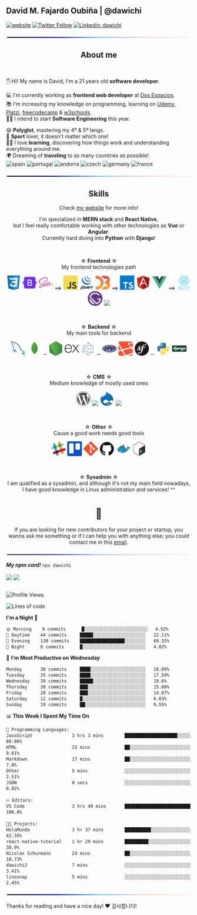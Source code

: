 <!--
### ┌────────────────────────────────────────────────────────────
### │	                         INTRO
### └────────────────────────────────────────────────────────────
-->
## David M. Fajardo Oubiña | @dawichi
[![website](https://img.shields.io/badge/Website-46a2f1.svg?&logo=Google-Chrome&logoColor=white&color=blueviolet&link=https://dawichi.dev)](https://dawichi.dev)
[![Twitter Follow](https://img.shields.io/twitter/follow/dawichi_?label=Follow)](https://twitter.com/dawichi_)
[![Linkedin: dawichi](https://img.shields.io/badge/-dawichi-blue?logo=Linkedin&logoColor=white&link=https://www.linkedin.com/in/dawichi/)](https://www.linkedin.com/in/dawichi/)

![----------------------------------------------------](https://github.com/Dawichi/Dawichi/blob/master/.github/hr-colored.png)



<!--
### ┌────────────────────────────────────────────────────────────
### │	                         ABOUT ME
### └────────────────────────────────────────────────────────────
-->
<h2 align='center'>About me</h2>
<br />

🖐Hi! My name is David, I'm a 21 years old **software developer**.
 
💻 I'm currently working as **frontend web developer** at [Dos Espacios][1].  
📚 I'm increasing my knowledge on programming, learning on [Udemy][2], [Platzi][3], [freecodecamp][4] & [w3schools][5].  
👨‍💻 I intend to start **Software Engineering** this year.

😄 <span title="Spanish, Galician, English">**Polyglot**</span>, mastering my <span title="German">4º</span> & <span title="Korean">5º</span> langs.  
🏀 **Sport** lover, it doesn't matter which one!  
👨‍🔬 I love **learning**, discovering how things work and understanding everything around me.  
🌍 Dreaming of **traveling** to as many countries as possible!  
<img alt="spain" src="https://emojipedia-us.s3.dualstack.us-west-1.amazonaws.com/thumbs/120/apple/237/flag-for-spain_1f1ea-1f1f8.png" width="30" />
<img alt="portugal" src="https://emojipedia-us.s3.dualstack.us-west-1.amazonaws.com/thumbs/120/apple/237/flag-for-portugal_1f1f5-1f1f9.png" width="30" />
<img alt="andorra" src="https://emojipedia-us.s3.dualstack.us-west-1.amazonaws.com/thumbs/120/apple/237/flag-for-andorra_1f1e6-1f1e9.png" width="30" />
<img alt="czech" src="https://emojipedia-us.s3.dualstack.us-west-1.amazonaws.com/thumbs/120/apple/237/flag-for-czech-republic_1f1e8-1f1ff.png" width="30" />
<img alt="germany" src="https://emojipedia-us.s3.dualstack.us-west-1.amazonaws.com/thumbs/120/apple/237/flag-for-germany_1f1e9-1f1ea.png" width="30" />
<img alt="france" src="https://emojipedia-us.s3.dualstack.us-west-1.amazonaws.com/thumbs/120/apple/237/flag-for-france_1f1eb-1f1f7.png" width="30" />

![----------------------------------------------------](https://github.com/Dawichi/Dawichi/blob/master/.github/hr-colored.png)



<!--
### ┌────────────────────────────────────────────────────────────
### │	                         SKILLSET
### └────────────────────────────────────────────────────────────
-->
<h2 align='center'>Skills</h2>
<p align='center'>
    Check  <a href='https://dawichi.dev'>my website</a> for more info!
</p>
<p align='center'>
    I'm specialized in <b>MERN stack</b> and <b>React Native</b>, <br/>
    but I feel really comfortable working with other technologies as <b>Vue</b> or<b> Angular</b>.<br/>
    Currently hard diving into <b>Python</b> with <b>Django</b>!
</p>


<br>
<p align='center'>
 &star; <b>Frontend</b> &star; <br/>
    My frontend technologies path 
</p>
<p align='center'>
    <img width="40" src="https://raw.githubusercontent.com/devicons/devicon/master/icons/css3/css3-original.svg"  />
    <img width="40" src="https://raw.githubusercontent.com/devicons/devicon/master/icons/bootstrap/bootstrap-plain.svg"  />
    <img width="40" src="https://raw.githubusercontent.com/devicons/devicon/master/icons/sass/sass-original.svg" />
    &xrArr;
    <img width="40" src="https://raw.githubusercontent.com/devicons/devicon/master/icons/javascript/javascript-original.svg"/>
    <img width="40" src="https://raw.githubusercontent.com/devicons/devicon/master/icons/jquery/jquery-original-wordmark.svg" />
    <img width="40" src="https://raw.githubusercontent.com/devicons/devicon/master/icons/d3js/d3js-original.svg"/>
    &xrArr;
    <img width="40" src="https://raw.githubusercontent.com/devicons/devicon/master/icons/typescript/typescript-original.svg"  />
    <img width="40" src="https://raw.githubusercontent.com/devicons/devicon/master/icons/angularjs/angularjs-original.svg" />
    <img width="40" src="https://raw.githubusercontent.com/devicons/devicon/master/icons/vuejs/vuejs-original.svg" />
    &xrArr;
    <img width="40" src="https://raw.githubusercontent.com/devicons/devicon/master/icons/react/react-original-wordmark.svg" />
    <img width="40" src="https://raw.githubusercontent.com/devicons/devicon/master/icons/gatsby/gatsby-original.svg" />
    <img width="40" src="https://img.icons8.com/color/2x/graphql.png" />
</p>


<br>
<p align='center'>
    &star; <b>Backend</b> &star; <br/>
    My main tools for backend
</p>
<p align='center'>
    <img width="40" src="https://raw.githubusercontent.com/devicons/devicon/master/icons/mysql/mysql-original.svg" />
    <img width="40" src="https://raw.githubusercontent.com/devicons/devicon/master/icons/mongodb/mongodb-original.svg" />
    &boxh;
    <img width="40" src="https://raw.githubusercontent.com/devicons/devicon/master/icons/nodejs/nodejs-original.svg" />
    <img width="40" src="https://raw.githubusercontent.com/devicons/devicon/master/icons/express/express-original.svg"  />
    <img width="40" src="https://raw.githubusercontent.com/devicons/devicon/master/icons/electron/electron-original.svg"  />
    &boxh;
    <img width="40" src="https://raw.githubusercontent.com/devicons/devicon/master/icons/php/php-original.svg" />
    <img width="40" src="https://raw.githubusercontent.com/devicons/devicon/master/icons/laravel/laravel-plain.svg" />
    <img width="40" src="https://raw.githubusercontent.com/devicons/devicon/master/icons/symfony/symfony-original.svg" />
    &boxh;
    <img width="40" src="https://raw.githubusercontent.com/devicons/devicon/master/icons/python/python-original.svg" />
    <img width="40" src="https://raw.githubusercontent.com/devicons/devicon/master/icons/django/django-original.svg" />
</p>


<br>
<p align='center'>
    &star; <b>CMS</b> &star; <br/>
    Medium knowledge of mostly used ones
</p>
<p align='center'>
    <img width="40" src="https://raw.githubusercontent.com/devicons/devicon/master/icons/wordpress/wordpress-plain.svg" />
    <img width="40" src="https://avatars.githubusercontent.com/u/19872173?s=200&v=4" />
    <img width="40" src="https://raw.githubusercontent.com/devicons/devicon/master/icons/drupal/drupal-original.svg" />
    <img width="40" src="https://www.flaticon.es/svg/static/icons/svg/825/825533.svg" />
</p>


<br>
<p align='center'>
    &star; <b>Other</b> &star; <br/>
    Cause a good work needs good tools
</p>
<p align='center'>
    <img width="40" src="https://raw.githubusercontent.com/devicons/devicon/master/icons/slack/slack-original.svg" />
    <img width="40" src="https://raw.githubusercontent.com/devicons/devicon/master/icons/trello/trello-plain.svg" />
    <img width="40" src="https://raw.githubusercontent.com/devicons/devicon/master/icons/git/git-original.svg" />
    <img width="40" src="https://raw.githubusercontent.com/devicons/devicon/master/icons/github/github-original.svg" />
    <img width="40" src="https://raw.githubusercontent.com/devicons/devicon/master/icons/docker/docker-original.svg" />
    <img width="40" src="https://raw.githubusercontent.com/devicons/devicon/master/icons/bash/bash-original.svg" />
</p>


<br>
<p align='center'>
    &star; <b>Sysadmin</b> &star; <br/>
    I am qualified as a sysadmin, and although it's not my main field nowadays,<br/>
    I have good knowledge in Linux administration and services! ^^
</p>



<!--
### ┌────────────────────────────────────────────────────────────
### │	                         CONTACT
### └────────────────────────────────────────────────────────────
-->
<h1 align='center'>📧</h1>
<p align='center'>
    If you are looking for new contributors for your project or startup, you wanna ask me something
    or if I can help you with anything else; you could contact me in this <a href='mailto:davidmf99@gmail.com'>email</a>.
</p>

![----------------------------------------------------](https://github.com/Dawichi/Dawichi/blob/master/.github/hr-colored.png)



<!--
### ┌────────────────────────────────────────────────────────────
### │	                         EXTRA INFO
### └────────────────────────────────────────────────────────────
-->
***My npm card!*** `npx dawichi`
<br/>

<!-- Github Readme Stats - Projects, most used languages and user info -->
<div>
 <img height="165px" align="center" src="https://github-readme-stats.dawichi.vercel.app/api/top-langs/?username=dawichi&layout=compact&theme=tokyonight" />
 <img height="165px" align="center" src="https://github-readme-stats.dawichi.vercel.app/api?username=dawichi&show_icons=true&include_all_commits=true&theme=tokyonight" />
</div><br/>

<!-- Wakatime Stats -->
<!--START_SECTION:waka-->
![Profile Views](http://img.shields.io/badge/Profile%20Views-14-blue)

![Lines of code](https://img.shields.io/badge/From%20Hello%20World%20I%27ve%20Written-241209%20lines%20of%20code-blue)

**I'm a Night 🦉** 

```text
🌞 Morning    9 commits      █░░░░░░░░░░░░░░░░░░░░░░░░   4.52% 
🌆 Daytime    44 commits     █████░░░░░░░░░░░░░░░░░░░░   22.11% 
🌃 Evening    138 commits    █████████████████░░░░░░░░   69.35% 
🌙 Night      8 commits      █░░░░░░░░░░░░░░░░░░░░░░░░   4.02%

```
📅 **I'm Most Productive on Wednesday** 

```text
Monday       36 commits     ████░░░░░░░░░░░░░░░░░░░░░   18.09% 
Tuesday      35 commits     ████░░░░░░░░░░░░░░░░░░░░░   17.59% 
Wednesday    39 commits     █████░░░░░░░░░░░░░░░░░░░░   19.6% 
Thursday     30 commits     ███░░░░░░░░░░░░░░░░░░░░░░   15.08% 
Friday       28 commits     ███░░░░░░░░░░░░░░░░░░░░░░   14.07% 
Saturday     12 commits     █░░░░░░░░░░░░░░░░░░░░░░░░   6.03% 
Sunday       19 commits     ██░░░░░░░░░░░░░░░░░░░░░░░   9.55%

```


📊 **This Week I Spent My Time On** 

```text
💬 Programming Languages: 
JavaScript               3 hrs 3 mins        ████████████████████░░░░░   80.06% 
HTML                     22 mins             ██░░░░░░░░░░░░░░░░░░░░░░░   9.61% 
Markdown                 17 mins             ██░░░░░░░░░░░░░░░░░░░░░░░   7.8% 
Other                    5 mins              ░░░░░░░░░░░░░░░░░░░░░░░░░   2.51% 
JSON                     0 secs              ░░░░░░░░░░░░░░░░░░░░░░░░░   0.02%

🔥 Editors: 
VS Code                  3 hrs 49 mins       █████████████████████████   100.0%

🐱‍💻 Projects: 
HolaMundo                1 hr 37 mins        ██████████░░░░░░░░░░░░░░░   42.35% 
react-native-tutorial    1 hr 29 mins        █████████░░░░░░░░░░░░░░░░   38.9% 
Nicolas Schurmann        24 mins             ██░░░░░░░░░░░░░░░░░░░░░░░   10.73% 
dawichi2                 7 mins              ░░░░░░░░░░░░░░░░░░░░░░░░░   3.41% 
linosnap                 5 mins              ░░░░░░░░░░░░░░░░░░░░░░░░░   2.45%

```


<!--END_SECTION:waka-->

![----------------------------------------------------](https://github.com/Dawichi/Dawichi/blob/master/.github/hr-colored.png)

Thanks for reading and have a nice day!
♥ 감사합니다!






<!-- Links -->
[1]: https://www.dosespacios.com/ "dosespacios.com"
[2]: https://www.udemy.com/ "udemy.com"
[3]: https://platzi.com/ "platzi.com"
[4]: https://www.freecodecamp.org/ "freecodecamp.org"
[5]: https://www.w3schools.com/ "w3schools.com"


<!--
Icons from:
https://devicon.dev/
https://github.com/devicons/devicon/

Stats from:
https://github.com/anuraghazra/github-readme-stats

Wakatime stats from:
https://github.com/anmol098/waka-readme-stats
-->



<!--
**Dawichi/Dawichi** is a ✨ _special_ ✨ repository because its `README.md` (this file) appears on your GitHub profile.

Here are some ideas to get you started:
- 🔭 I’m currently working on ...
- 🌱 I’m currently learning ...
- 👯 I’m looking to collaborate on ...
- 🤔 I’m looking for help with ...
- 💬 Ask me about ...
- 📫 How to reach me: ...
- 😄 Pronouns: ...
- ⚡ Fun fact: ...
-->
